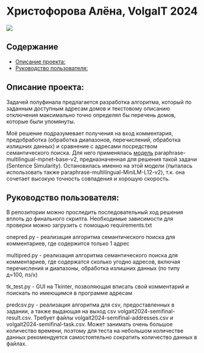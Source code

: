 # Христофорова Алёна, VolgaIT 2024

![](https://img.shields.io/badge/Python-3.12.x-yellow)

## Содержание
  - [Описание проекта:](#описание-проекта)
  - [Руководство пользователя:](#руководство-пользователя)

## Описание проекта:
Задачей полуфинала предлагается разработка алгоритма, который по заданным доступным адресам домов и текстовому описанию отключения максимально точно определял бы перечень домов, которые были упомянуты.

Моё решение подразумевает получения на вход комментария, предобработка (обработка диапазонов, перечислений, обработка излишних данных) и сравнение с адресами посредством семантического поиска. Для него применялась [модель](https://huggingface.co/sentence-transformers/paraphrase-multilingual-mpnet-base-v2) paraphrase-multilingual-mpnet-base-v2, предназначенная для решения такой задачи (Sentence Simularity). Остановилась именно на этой модели (пыталась использовать также paraphrase-multilingual-MiniLM-L12-v2), т.к. она сочетает высокую точность совпадения и хорошую скорость. 

## Руководство пользователя:
В репозитории можно проследить последовательный ход решения вплоть до финального скрипта. Необходимые зависимости для проверки можно загрузить с помощью requirements.txt

onepred.py - реализация алгоритма семантического поиска для комментариев, где содержится только 1 адрес

multipred.py - реализация алгоритма семантического поиска для комментариев, где содержатся сколько угодно адресов, включая перечисления и диапазоны, обработка излишних данных (по типу д=100, пз/х)

tk_test.py - GUI на Tkinter, позволяющая вписать свой комментарий и поискать по имеющимся в программе адресам 

predcsv.py - реализация алгоритма для csv, предоставленных в задании, а также выдающая на выход csv volgait2024-semifinal-result.csv. Требует файлы volgait2024-semifinal-addresses.csv и volgait2024-semifinal-task.csv. Может занимать очень большое количество времени, поэтому для теста на небольшом количестве данных рекомендуется самостоятельно сократить количество данных в файлах.
